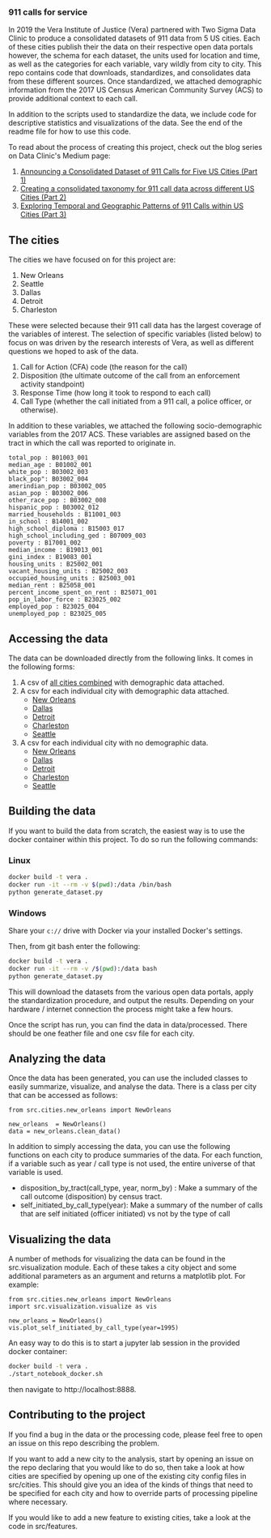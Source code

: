 ### 911 calls for service

In 2019 the Vera Institute of Justice (Vera) partnered with Two Sigma Data Clinic to produce a consolidated datasets of 911 data from 5 US cities. Each of these cities publish their the data on their respective open data portals however, the schema for each dataset, the units used for location and time, as well as the categories for each variable, vary wildly from city to city. This repo contains code that downloads, standardizes, and consolidates data from these different sources. Once standardized, we attached demographic information from the 2017 US Census American Community Survey (ACS) to provide additional context to each call.

In addition to the scripts used to standardize the data, we include code for descriptive statistics and visualizations of the data. See the end of the readme file for how to use this code.

To read about the process of creating this project, check out the blog series on Data Clinic's Medium page:

1. [Announcing a Consolidated Dataset of 911 Calls for Five US Cities (Part 1)](https://medium.com/dataclinic/announcing-a-consolidated-dataset-of-911-calls-for-five-us-cities-part-1-4320a1a31a88)
2. [Creating a consolidated taxonomy for 911 call data across different US Cities (Part 2)](https://medium.com/dataclinic/creating-a-consolidated-taxonomy-for-911-call-data-across-different-us-cities-part-2-9600cb09abfd)
3. [Exploring Temporal and Geographic Patterns of 911 Calls within US Cities (Part 3)](https://medium.com/dataclinic/exploring-temporal-and-geographic-patterns-of-911-calls-within-us-cities-part-3-980c858ff646)

## The cities

The cities we have focused on for this project are:

1. New Orleans
2. Seattle
3. Dallas
4. Detroit
5. Charleston

These were selected because their 911 call data has the largest coverage of the variables of interest. The selection of specific variables (listed below) to focus on was driven by the research interests of Vera, as well as different questions we hoped to ask of the data. 

1. Call for Action (CFA) code (the reason for the call)
2. Disposition (the ultimate outcome of the call from an enforcement activity standpoint)
3. Response Time (how long it took to respond to each call)
4. Call Type (whether the call initiated from a 911 call, a police officer, or otherwise).

In addition to these variables, we attached the following socio-demographic variables from the 2017 ACS. These variables are assigned based on the tract in which the call was reported to originate in.

```
total_pop : B01003_001
median_age : B01002_001
white_pop : B03002_003
black_pop": B03002_004
amerindian_pop : B03002_005
asian_pop : B03002_006
other_race_pop : B03002_008
hispanic_pop : B03002_012
married_households : B11001_003
in_school : B14001_002
high_school_diploma : B15003_017
high_school_including_ged : B07009_003
poverty : B17001_002
median_income : B19013_001
gini_index : B19083_001
housing_units : B25002_001
vacant_housing_units : B25002_003
occupied_housing_units : B25003_001
median_rent : B25058_001
percent_income_spent_on_rent : B25071_001
pop_in_labor_force : B23025_002
employed_pop : B23025_004
unemployed_pop : B23025_005
```

## Accessing the data

The data can be downloaded directly from the following links. It comes in the following forms:

1. A csv of [all cities combined](https://dcvera.s3.amazonaws.com/all.zip) with demographic data attached.
2. A csv for each individual city with demographic data attached.
   - [New Orleans](https://dcvera.s3.amazonaws.com/NewOrleans_with_census.csv.zip)
   - [Dallas](https://dcvera.s3.amazonaws.com/Dallas_with_census.csv.zip)
   - [Detroit](https://dcvera.s3.amazonaws.com/Detroit_with_census.csv.zip)
   - [Charleston](https://dcvera.s3.amazonaws.com/Charleston_with_census.csv.zip)
   - [Seattle](https://dcvera.s3.amazonaws.com/Seattle_with_census.csv.zip)
3. A csv for each individual city with no demographic data.
   - [New Orleans](https://dcvera.s3.amazonaws.com/NewOrleans.csv.zip)
   - [Dallas](https://dcvera.s3.amazonaws.com/Dallas.csv.zip)
   - [Detroit](https://dcvera.s3.amazonaws.com/Detroit.csv.zip)
   - [Charleston](https://dcvera.s3.amazonaws.com/Charleston.csv.zip)
   - [Seattle](https://dcvera.s3.amazonaws.com/Seattle.csv.zip)

## Building the data

If you want to build the data from scratch, the easiest way is to use the docker container within this project. To do so run the following commands:

### Linux

```bash
docker build -t vera .
docker run -it --rm -v $(pwd):/data /bin/bash
python generate_dataset.py
```

### Windows

Share your `c://` drive with Docker via your installed Docker's settings.

Then, from git bash enter the following:

```bash
docker build -t vera .
docker run -it --rm -v /$(pwd):/data bash
python generate_dataset.py
```

This will download the datasets from the various open data portals, apply the standardization procedure, and output the results. Depending on your hardware / internet connection the process might take a few hours.

Once the script has run, you can find the data in data/processed. There should be one feather file and one csv file for each city.

## Analyzing the data

Once the data has been generated, you can use the included classes to easily summarize, visualize, and analyse the data. There is a class per city that can be accessed as follows:

```
from src.cities.new_orleans import NewOrleans

new_orleans  = NewOrleans()
data = new_orleans.clean_data()
```

In addition to simply accessing the data, you can use the following functions on each city to produce summaries of the data. For each function, if a variable such as year / call type is not used, the entire universe of that variable is used.

- disposition_by_tract(call_type, year, norm_by) : Make a summary of the call outcome (disposition) by census tract.
- self_initiated_by_call_type(year): Make a summary of the number of calls that are self initiated (officer initiated) vs not by the type of call

## Visualizing the data

A number of methods for visualizing the data can be found in the src.visualization module. Each of these takes a city object and some additional parameters as an argument and returns a matplotlib plot. For example:

```
from src.cities.new_orleans import NewOrleans
import src.visualization.visualize as vis

new_orleans = NewOrleans()
vis.plot_self_initiated_by_call_type(year=1995)
```

An easy way to do this is to start a jupyter lab session in the provided docker container:

```bash
docker build -t vera .
./start_notebook_docker.sh
```

then navigate to http://localhost:8888.

## Contributing to the project

If you find a bug in the data or the processing code, please feel free to open an issue on this repo describing the problem.

If you want to add a new city to the analysis, start by opening an issue on the repo declaring that you would like to do so, then take a look at how cities are specified by opening up one of the existing city config files in src/cities. This should give you an idea of the kinds of things that need to be specified for each city and how to override parts of processing pipeline where necessary.

If you would like to add a new feature to existing cities, take a look at the code in src/features.
